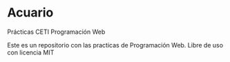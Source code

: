 # Acuario
Prácticas CETI Programación Web

Este es un repositorio con las practicas de Programación Web.
Libre de uso con licencia MIT
